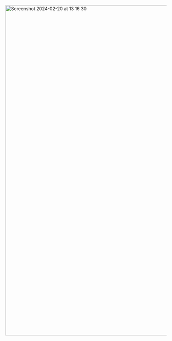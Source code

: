 <img width="1032" alt="Screenshot 2024-02-20 at 13 16 30" src="https://github.com/Tkharkhelauri/piano-fcc/assets/95001028/6f186fd0-82c1-4ce4-bc3d-cba3b8664815">

